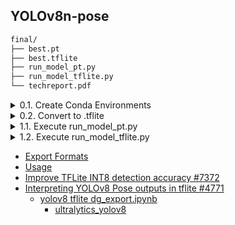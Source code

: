 ## YOLOv8n-pose

```bash
final/
├── best.pt
├── best.tflite
├── run_model_pt.py
├── run_model_tflite.py
└── techreport.pdf
```


<details>

<summary>0.1. Create Conda Environments</summary>

```bash
$ conda create -n yolov8 python=3.10 -y
$ conda activate yolov8
$ git clone https://github.com/ultralytics/ultralytics.git
$ cd ultralytics/
```
  
</details>


<details><summary>0.2. Convert to .tflite</summary>

```bash
$ python convert2tflite.py
```

</details>


<details><summary>1.1. Execute run_model_pt.py</summary>

```bash
$ python run_model_pt.py ./imageList.txt test_data
```

</details>


<details><summary>1.2. Execute run_model_tflite.py</summary>

```bash
$ python run_model_tflite.py ./imageList.txt test_data
```

</details>



- [Export Formats](https://docs.ultralytics.com/modes/export/#export-formats)
- [Usage](https://docs.ultralytics.com/integrations/tflite/#usage)
- [Improve TFLite INT8 detection accuracy #7372](https://github.com/ultralytics/ultralytics/pull/7372)
- [Interpreting YOLOv8 Pose outputs in tflite #4771](https://github.com/ultralytics/ultralytics/issues/4771)
    - [yolov8 tflite dg_export.ipynb](https://colab.research.google.com/drive/1yjCEwwFuMKvFJceSDfyWrUWOSfvLlPjl?usp=sharing#scrollTo=v_QB06rnjz9e)
        - [ultralytics_yolov8](https://github.com/DeGirum/ultralytics_yolov8)
